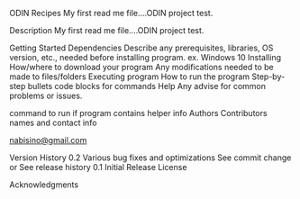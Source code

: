 ODIN Recipes
My first read me file....ODIN project test.

Description
My first read me file....ODIN project test.


Getting Started
Dependencies
Describe any prerequisites, libraries, OS version, etc., needed before installing program.
ex. Windows 10
Installing
How/where to download your program
Any modifications needed to be made to files/folders
Executing program
How to run the program
Step-by-step bullets
code blocks for commands
Help
Any advise for common problems or issues.

command to run if program contains helper info
Authors
Contributors names and contact info

nabisino@gmail.com

Version History
0.2
Various bug fixes and optimizations
See commit change or See release history
0.1
Initial Release
License


Acknowledgments

